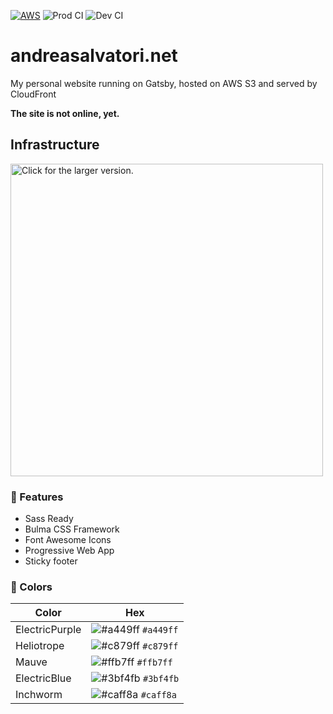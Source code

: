 [![AWS](https://img.shields.io/badge/AWS-S3%2BCloudFront-orange?style=flat-square)](https://aws.amazon.com/)
![Prod CI](https://github.com/Sonic0/personal-website/workflows/Production%20CI/badge.svg)
![Dev CI](https://github.com/Sonic0/personal-website/workflows/Dev%20CI/badge.svg)

# andreasalvatori.net

My personal website running on Gatsby, hosted on AWS S3 and served by CloudFront

**The site is not online, yet.**

## Infrastructure

<a href="https://drive.google.com/uc?export=view&id=1AWr8FwmVnnXD-F07BCADVjhr_LNHRVzD">
    <img src="https://drive.google.com/uc?export=view&id=1AWr8FwmVnnXD-F07BCADVjhr_LNHRVzD" style="width: 500px; max-width: 100%; height: auto" title="Click for the larger version." />
</a>

### 🚀 Features

- Sass Ready
- Bulma CSS Framework
- Font Awesome Icons
- Progressive Web App
- Sticky footer

### 🎨 Colors

| Color          | Hex                                                                |
| -------------- | ------------------------------------------------------------------ |
| ElectricPurple | ![#a449ff](https://via.placeholder.com/11/a449ff?text=+) `#a449ff` |
| Heliotrope     | ![#c879ff](https://via.placeholder.com/11/c879ff?text=+) `#c879ff` |
| Mauve          | ![#ffb7ff](https://via.placeholder.com/11/ffb7ff?text=+) `#ffb7ff` |
| ElectricBlue   | ![#3bf4fb](https://via.placeholder.com/11/3bf4fb?text=+) `#3bf4fb` |
| Inchworm       | ![#caff8a](https://via.placeholder.com/11/caff8a?text=+) `#caff8a` |
